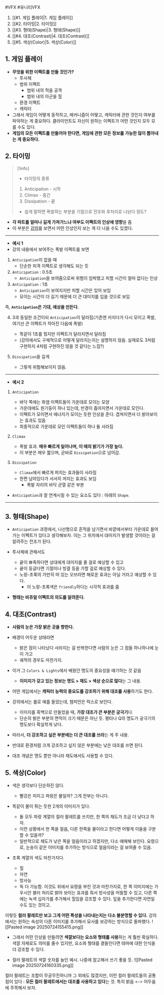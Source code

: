 #VFX #유니티VFX
1. [[#1. 게임 플레이|1. 게임 플레이]]
2. [[#2. 타이밍|2. 타이밍]]
3. [[#3. 형태(Shape)|3. 형태(Shape)]]
4. [[#4. 대조(Contrast)|4. 대조(Contrast)]]
5. [[#5. 색상(Color)|5. 색상(Color)]]


## 1. 게임 플레이
- **무엇을 위한 이펙트를 만들 것인가?**
	- 투사체
	- 범위 이펙트
		- 범위 내의 적을 공격
		- 범위 내의 아군을 힐
	- 환경 이펙트
	- 캐릭터
- 그래서 게임이 어떻게 동작하고, 매커니즘이 어떻고, 캐릭터에 관한 것인지 여부를 파악하는 게 중요하다. 클라이언트도 자신이 원하는 이펙트가 어떤 것인지 모두 모를 수도 있다.
- **게임의 모든 이펙트를 만들어야 한다면, 게임에 관한 모든 정보를 가능한 많이 뽑아내는 게 중요하다.**  

## 2. 타이밍
>[!info]
>- 타이밍의 종류
>1. Anticipation - 시작 
>2. Climax - 중간
>3. Dissipation - 끝
>- 쉽게 말하면 폭발하는 부분을 기점으로 전조와 후처리로 나뉜다 정도?

- **각 파트를 얼마나 길게 가져가느냐 여부도 이펙트의 인상에 영향**을 줌
- 이 부분은 [강의](https://www.udemy.com/course/vfx-for-games-in-unity-beginner-to-intermediate/learn/lecture/15540264#overview)를 보면서 어떤 인상인지 보는 게 더 나을 수도 있겠다.

---
- **예시 1**
- 강의 내용에서 보여주는 폭발 이펙트를 보면
1. `Anticipation`이 없을 때
	-  단순한 피격 이펙트로 생각해도 되는 듯
2. `Anticipation` : 0.5초
	- `Anticipation`을 보여줌으로써 위험이 임박했고 피할 시간이 얼마 없다는 인상
3. `Anticipation` : 1초
	- `Anticipation`이 보여지지만 피할 시간은 있어 보임
	- 모이는 시간이 더 길기 때문에 더 큰 대미지를 입을 것으로 보임

즉, **`Anticipation`은 기대, 예상을 만든다.** 

4. 3과 동일한 조건이되 `Anticipation`이 달라짐(기존엔 커지다가 다시 모이고 폭발, 여기선 큰 이펙트가 작아진 다음에 폭발)
	- 똑같이 1초를 줬지만 이펙트가 달라지면서 달라짐
	- (강의에서도 구체적으로 어떻게 달라지는지는 설명하지 않음. 실제로도 3처럼 구현하지 4처럼 구현하진 않을 것 같다는 느낌?)

5. `Dissipation`을 길게
	- 그렇게 위험해보이지 않음. 
---
- **예시 2**

1. `Anticipation`
	- 바닥 쪽에는 화염 이펙트들이 가운데로 모이는 모양
	- 가운데에도 원기둥이 하나 있는데, 반경이 좁아지면서 가운데로 모인다.
	- 이펙트가 모이면서 에너지가 모이는 듯한 인상을 준다. 겹쳐지면서 더 밝아보이는 효과도 있음
	- 최종적으로 가운데로 모인 이펙트들이 하나 둘 사라짐

2. `Climax`
	- 폭발 효과. **매우 빠르게 일어나며, 이 때의 밝기가 가장 높다.**
	- 이 부분은 매우 짧으며, 곧바로 `Dissipation`으로 넘어감.

3. `Dissipation`
	- `Climax`에서 빠르게 퍼지는 효과들이 사라짐
	- 한편 남아있다가 서서히 꺼지는 효과도 보임 
		- 폭발 자리의 바닥 균열 같은 부분

- `Anticipation`과 잘 연계시킬 수 있는 요소도 있다 : 아래의 `Shape`.

---
## 3. 형태(Shape)
- `Anticipation` 과정에서, 나선형으로 흔적을 남기면서 바깥에서부터 가운데로 들어가는 이펙트가 있다고 생각해보자. 이는 그 위치에서 대미지가 발생할 것이라는 걸 알려주는 전조가 된다. 

- 투사체에 관해서도
	- 끝이 뾰족하다면 상대에게 대미지를 줄 걸로 예상할 수 있고
	- 끝이 둥글다면 기절이나 빙결 등을 가할 걸로 예상할 수 있다. 
	- 노랑-초록의 가만히 떠 있는 오브라면 해로운 효과는 아닐 거라고 예상할 수 있다.
		- 이 노랑-초록색은 `friendly`하다는 시각적 효과를 줌

- **형태는 비쥬얼 이펙트의 의도를 알려준다.** 

## 4. 대조(Contrast)
- **사람의 눈은 가장 밝은 곳을 향한다.** 
- 배경이 어두운 상태라면
	- 밝은 점이 나타났다 사라지는 걸 반복한다면 사람의 눈은 그 점들 하나하나에 눈이 가고
	- 궤적의 경우도 마찬가지. 

- 이거 그 `Colors & Lights`에서 배웠던 명도의 중요성을 얘기하는 것 같음
	- **이미지가 갖고 있는 정보는 명도 > 채도 > 색상 순으로 많다**는 그 내용.

- 어떤 게임에서는 **캐릭터 능력의 중요도를 강조하기 위해 대조를 사용**하기도 한다. 
- 강의에서는 롤로 예를 들었는데, 챔피언은 럭스로 보인다.
	- 이미지를 흑백으로 만들었을 때, **가장 대조가 큰 부분은 궁극기**다. 
	- 단순히 밝은 부분의 면적이 크기 때문은 아닌 듯. 평타나 Q의 명도가 궁극기의 명도보다 확실학게 낮다.

- 따라서, **더 강조하고 싶은 부분에는 더 큰 대조를 쓰라**는 게 주 내용.
- 반대로 환경처럼 크게 강조하고 싶지 않은 부분에는 낮은 대조를 쓰면 된다.

- 대조 개념은 명도 뿐만 아니라 채도에서도 사용할 수 있다. 

## 5. 색상(Color)
- 색은 생각보다 단순하진 않다. 
	- 빨강은 피이고 파랑은 물일까? 그게 전부는 아니다.

- 똑같이 물이 튀는 듯한 2개의 이미지가 있다. 
	- 둘 모두 파랑 계열의 컬러 팔레트를 쓰지만, 한 쪽의 채도가 조금 더 낮다고 하자.
	- 이런 상황에서 한 쪽을 얼음, 다른 한쪽을 물이라고 한다면 어떻게 이들을 구분할 수 있을까?
	- 일반적으로 채도가 낮은 쪽을 얼음이라고 하겠지만, 다소 애매해 보인다. 요령으로, 눈송이 같은 이미지를 추가하는 방식으로 얼음이라는 걸 보여줄 수 있음.

- 초록 계열의 색도 마찬가지다. 
	- 힐
	- 자연
	- 방사능
	- 독
다 가능함. 이것도 위에서 요령을 부린 것과 마찬가지로, 한 쪽 이미지에는 가우시안 블러 처리로 밝아 보이는 효과를 줘서 방사성을 어필할 수 있고, 다른 쪽에는 녹색 십자가를 추가해서 힐임을 강조할 수 있다. 잎을 추가한다면 자연일 수도 있는 것이고.

이렇듯 **컬러 팔레트만 보고 그게 어떤 특성을 나타내는지는 다소 불분명할 수 있다.** 강의에서는 원하는 속성의 다른 이미지를 추가해서 묘사를 보강하는 방식으로 돌파했다.
![[Pasted image 20250724155415.png]]
- 그래서 어떤 인상을 만들려면 **색깔보다는 요소와 형태를 사용**하는 게 훨씬 확실하다. 색깔 자체로도 의미를 줄수 있지만, 요소와 형태를 곁들인다면 테마에 대한 인식을 더 강조할 수 있다.


- 컬러 팔레트의 색깔 숫자를 늘인 예시. 나중에 참고해서 쓰기 좋을 듯.
![[Pasted image 20250724160335.png]]

컬러 팔레트는 조합이 무궁무진하니까 그 외에도 많겠지만, 이런 컬러 팔레트들의 공통점이 있다 : **모든 컬러 팔레트에서는 대조를 사용하고 있다**는 것. 특히 밝음 <-> 어두움에 주목해서 보자.